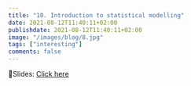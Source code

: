 ```yaml
---
title: "10. Introduction to statistical modelling"
date: 2021-08-12T11:40:11+02:00
publishdate: 2021-08-12T11:40:11+02:00
image: "/images/blog/8.jpg"
tags: ["interesting"]
comments: false
---
```


👷Slides: [Click here](/slides/10stmodelling/SLAAS-stmodelling.html)
